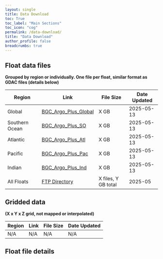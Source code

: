```yaml
---
layout: single
title: Data Download
toc: True
toc_label: "Main Sections"
toc_icon: "cog"
permalink: /data-download/
title: "Data Download"
author_profile: false
breadcrumbs: true
---
```



## Float data files 
**Grouped by region or individually. One file per float, similar format as GDAC files (details below)**

Region | Link | File Size | Date Updated
--- | --- | --- | --- 
Global | [BGC_Argo_Plus_Global](https://ftp.soest.hawaii.edu/bgc_argo_plus/BGC_Argo_Plus_Global.tgz) | X GB | 2025-05-13
Southern Ocean | [BGC_Argo_Plus_SO](https://ftp.soest.hawaii.edu/bgc_argo_plus/BGC_Argo_Plus_Global.tgz) | X GB | 2025-05-13
Atlantic | [BGC_Argo_Plus_Atl](https://ftp.soest.hawaii.edu/bgc_argo_plus/BGC_Argo_Plus_Global.tgz) | X GB | 2025-05-13
Pacific | [BGC_Argo_Plus_Pac](https://ftp.soest.hawaii.edu/bgc_argo_plus/BGC_Argo_Plus_Global.tgz) | X GB | 2025-05-13
Indian | [BGC_Argo_Plus_Ind](https://ftp.soest.hawaii.edu/bgc_argo_plus/BGC_Argo_Plus_Global.tgz) | X GB | 2025-05-13
All Floats | [FTP Directory](https://ftp.soest.hawaii.edu/bgc_argo_plus/Individual_Floats) | X files, Y GB total | 2025-05

## Gridded data 
**(X x Y x Z grid, not mapped or interpolated)**

Region | Link | File Size | Date Updated
--- | --- | --- | --- 
N/A | N/A | N/A | N/A

## Float file details

